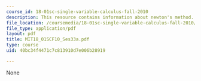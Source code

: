 ```yaml
---
course_id: 18-01sc-single-variable-calculus-fall-2010
description: This resource contains information about newton's method.
file_location: /coursemedia/18-01sc-single-variable-calculus-fall-2010/40bc34f4471c7c813910d7e006b28919_MIT18_01SCF10_Ses33a.pdf
file_type: application/pdf
layout: pdf
title: MIT18_01SCF10_Ses33a.pdf
type: course
uid: 40bc34f4471c7c813910d7e006b28919

---
```

None